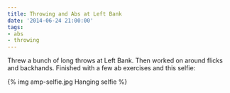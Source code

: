 ```yaml
---
title: Throwing and Abs at Left Bank
date: '2014-06-24 21:00:00'
tags:
- abs
- throwing
---
```


Threw a bunch of long throws at Left Bank. Then worked on around flicks and backhands. Finished with a few ab exercises and this selfie:

{% img amp-selfie.jpg Hanging selfie %}

